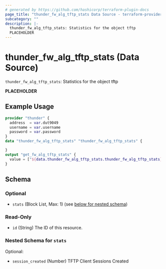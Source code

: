 ```yaml
---
# generated by https://github.com/hashicorp/terraform-plugin-docs
page_title: "thunder_fw_alg_tftp_stats Data Source - terraform-provider-thunder"
subcategory: ""
description: |-
  thunder_fw_alg_tftp_stats: Statistics for the object tftp
  PLACEHOLDER
---
```


# thunder_fw_alg_tftp_stats (Data Source)

`thunder_fw_alg_tftp_stats`: Statistics for the object tftp

__PLACEHOLDER__

## Example Usage

```terraform
provider "thunder" {
  address  = var.dut9049
  username = var.username
  password = var.password
}
data "thunder_fw_alg_tftp_stats" "thunder_fw_alg_tftp_stats" {

}
output "get_fw_alg_tftp_stats" {
  value = ["${data.thunder_fw_alg_tftp_stats.thunder_fw_alg_tftp_stats}"]
}
```

<!-- schema generated by tfplugindocs -->
## Schema

### Optional

- `stats` (Block List, Max: 1) (see [below for nested schema](#nestedblock--stats))

### Read-Only

- `id` (String) The ID of this resource.

<a id="nestedblock--stats"></a>
### Nested Schema for `stats`

Optional:

- `session_created` (Number) TFTP Client Sessions Created


